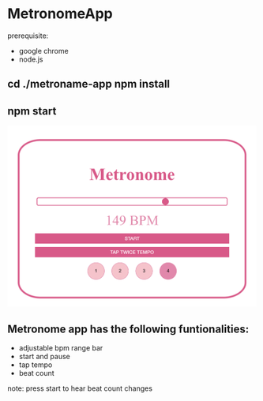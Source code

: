 # MetronomeApp

prerequisite:
- google chrome
- node.js 

## cd ./metroname-app npm install
## npm start

![Alt text](./metronomepic.png?raw=true "Title")

## Metronome app has the following funtionalities:

- adjustable bpm range bar
- start and pause
- tap tempo 
- beat count 

note: press start to hear beat count changes 
